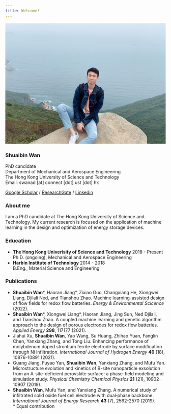 ```yaml
---
title: Welcome!
---
```

![image](https://github.com/HarryBinary/HarryBinary.github.io/blob/main/hiking_longxia_bay.jpg?raw=True)<br/>
### Shuaibin Wan
PhD candidate<br/>
Department of Mechanical and Aerospace Engineering<br/>
The Hong Kong University of Science and Technology<br/>
Email: swanad [at] connect [dot] ust [dot] hk<br/>

[Google Scholar](https://scholar.google.com/citations?user=UxMIMugAAAAJ&hl=en) / [ResearchGate](https://www.researchgate.net/profile/Shuaibin-Wan) / [Linkedin](https://www.linkedin.com/in/shuaibin-wan-66505b170/)

### About me
I am a PhD candidate at The Hong Kong University of Science and Technology. My current research is focused on the application of machine learning in the design and optimization of energy storage devices.

### Education
 - **The Hong Kong Univerisity of Science and Technology** 2018 - Present<br/>
   Ph.D. (ongoing), Mechanical and Aerospace Engineering   
 - **Harbin Institute of Technology**                      2014 - 2018<br/>
   B.Eng., Material Science and Engineering                

### Publications
 - **Shuaibin Wan**\*, Haoran Jiang\*, Zixiao Guo, Changxiang He, Xiongwei Liang, Djilali Ned, and Tianshou Zhao. Machine learning-assisted design of flow fields for redox flow batteries. *Energy & Environmental Scicence* (2022).  
 - **Shuaibin Wan**\*, Xiongwei Liang\*, Haoran Jiang, Jing Sun, Ned Djilali, and Tianshou Zhao. A coupled machine learning and genetic algorithm approach to the design of porous electrodes for redox flow batteries. *Applied Energy* **298**, 117177 (2021).  
 - Jiahui Xu, **Shuaibin Wan**, Yao Wang, Su Huang, Zhihao Yuan, Fanglin Chen, Yanxiang Zhang, and Tong Liu. Enhancing performance of molybdenum doped strontium ferrite electrode by surface modification through Ni infiltration. *International Journal of Hydrogen Energy* **46** (18), 10876-10891 (2021).    
 - Guang Jiang, Fuyao Yan, **Shuaibin Wan**, Yanxiang Zhang, and Mufu Yan. Microstructure evolution and kinetics of B-site nanoparticle exsolution from an A-site-deficient perovskite surface: a phase-field modeling and simulation study. *Physical Chemistry Chemical Physics* **21** (21), 10902-10907 (2019).   
  - **Shuaibin Wan**, Mufu Yan, and Yanxiang Zhang. A numerical study of infiltrated solid oxide fuel cell electrode with dual‐phase backbone. *International Journal of Energy Research* **43** (7), 2562-2570 (2019).  
\* Equal contribution
